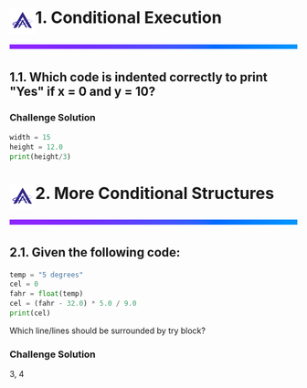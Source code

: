 <!-- Logo and Header -->
<div>
    <img align="left" src="../src/images/logo.png" width="45">
    <h1 style="border-bottom: none">
        1. Conditional Execution <img src="../src/images/purple_divider.png">
    </h1>
</div>

1.1. Which code is indented correctly to print "Yes" if x = 0 and y = 10?
----------

### Challenge Solution

```python
width = 15
height = 12.0
print(height/3)
```

<!-- Logo and Header -->
<div>
    <img align="left" src="../src/images/logo.png" width="45">
    <h1 style="border-bottom: none">
        2. More Conditional Structures <img src="../src/images/purple_divider.png">
    </h1>
</div>

2.1. Given the following code:
----------

```python
temp = "5 degrees"
cel = 0
fahr = float(temp)
cel = (fahr - 32.0) * 5.0 / 9.0
print(cel)
```

Which line/lines should be surrounded by try block?

### Challenge Solution

3, 4